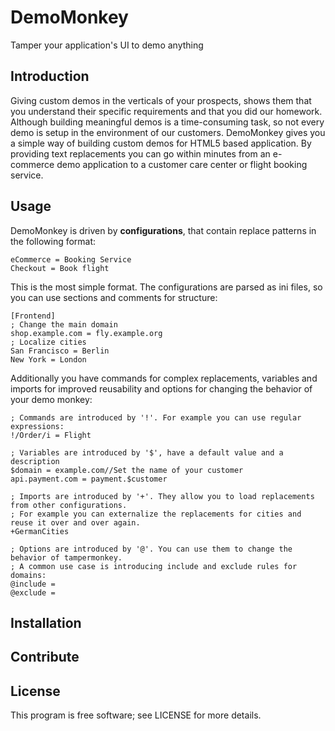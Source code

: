 # DemoMonkey
Tamper your application's UI to demo anything

## Introduction
Giving custom demos in the verticals of your prospects, shows them that you understand their specific requirements and that you did our homework. Although building meaningful demos is a time-consuming task, so not every demo is setup in the environment of our customers. DemoMonkey gives you a simple way of building custom demos for HTML5 based application. By providing text replacements you can go within minutes from an e-commerce demo application to a customer care center or flight booking service.

## Usage
DemoMonkey is driven by __configurations__, that contain replace patterns in the following format:

```
eCommerce = Booking Service
Checkout = Book flight
```

This is the most simple format. The configurations are parsed as ini files, so you can use sections and comments for structure:

```
[Frontend]
; Change the main domain
shop.example.com = fly.example.org
; Localize cities
San Francisco = Berlin
New York = London
```

Additionally you have commands for complex replacements, variables and imports for improved reusability and options for changing the behavior of your demo monkey:

```
; Commands are introduced by '!'. For example you can use regular expressions:
!/Order/i = Flight

; Variables are introduced by '$', have a default value and a description
$domain = example.com//Set the name of your customer
api.payment.com = payment.$customer

; Imports are introduced by '+'. They allow you to load replacements from other configurations.
; For example you can externalize the replacements for cities and reuse it over and over again.
+GermanCities

; Options are introduced by '@'. You can use them to change the behavior of tampermonkey.
; A common use case is introducing include and exclude rules for domains:
@include =
@exclude = 

```


## Installation

## Contribute

## License
This program is free software; see LICENSE for more details.
